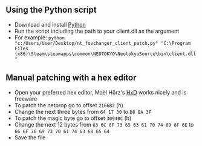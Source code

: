 ## Using the Python script

* Download and install [Python](https://www.python.org/downloads/)
* Run the script including the path to your client.dll as the argument
* For example: `python "c:/Users/User/Desktop/nt_fovchanger_client_patch.py" "C:\Program Files (x86)\Steam\steamapps\common\NEOTOKYO\NeotokyoSource\bin\client.dll"`

## Manual patching with a hex editor

* Open your preferred hex editor, Maël Hörz's [HxD](https://mh-nexus.de/en/hxd/) works nicely and is freeware
* To patch the netprop go to offset `2166B2` (h)
* Change the next three bytes from `64 17 30` to `D8 8A 3F`
* To patch the magic byte go to offset `30940C` (h)
* Change the next 12 bytes from `63 6C 6F 73 65 63 61 70 74 69 6F 6E` to `66 6F 76 69 73 70 61 74 63 68 65 64`
* Save the file
